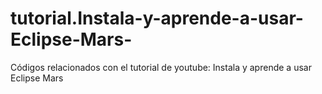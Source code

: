# tutorial.Instala-y-aprende-a-usar-Eclipse-Mars-
Códigos relacionados con el tutorial de youtube: Instala y aprende a usar Eclipse Mars 
